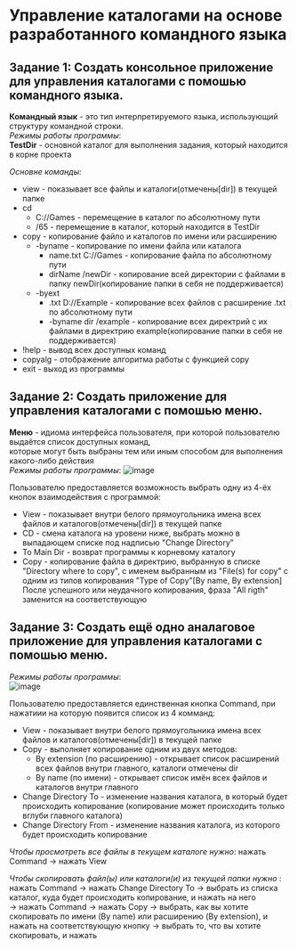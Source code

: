 # Управление каталогами на основе разработанного командного языка   

## Задание 1: Создать консольное приложение для управления каталогами с помошью командного языка.  
**Командный язык** - это тип интерпретируемого языка, использующий структуру командной строки.  
_Режимы работы программы_:  
**TestDir** - основной каталог для выполнения задания, который находится в корне проекта  
  
_Основне команды:_
* view - показывает все файлы и каталоги(отмечены[dir]) в текущей папке  
* cd
   - C://Games - перемещение в каталог по абсолютному пути       
   - /65 - перемещение в каталог, который находится в TestDir
* copy - копирование файло и каталогов по имени или расширению
     - -byname - копирование по имени файла или каталога
          - name.txt C://Games - копирование файла по абсолютному пути
          - dirName /newDir - копирование всей директории с файлами в папку newDir(копирование папки в себя не поддерживается)
     - -byext
          - .txt D://Example - копирование всех файлов с расширение .txt по абсолютному пути
          - -byname dir /example - копирование всех директрий с их файлами в директрию example(копирование папки в себя не поддерживается)
* !help - вывод всех доступных команд
* copyalg - отображение алгоритма работы с функцией copy
* exit - выход из программы

## Задание 2: Создать приложение для управления каталогами с помошью меню.  
**Меню** - идиома интерфейса пользователя, при которой пользователю выдаётся список доступных команд,  
которые могут быть выбраны тем или иным способом для выполнения какого-либо действия  
_Режимы работы программы_: 
![image](https://github.com/Beruf20yo/LabInterface/assets/134109602/adb0e506-d546-428e-a561-dfef5f5842d3)  

Пользователю предоставляется возможность выбрать одну из 4-ёх кнопок взаимодействия с программой:  
* View - показывает внутри белого прямоугольника имена всех файлов и каталогов(отмечены[dir]) в текущей папке
* CD - смена каталога на уровени ниже, выбрать можно в выпадающем списке под надписью "Change Directory"
* To Main Dir - возврат программы к корневому каталогу
* Copy - копирование файла в директрию, выбранную в списке "Directory where to copy",
с именем выбранным из "File(s) for copy" с одним из типов копирования "Type of Copy"[By name, By extension]
После успешного или неудачного копирования, фраза "All rigth" заменится на соответствующую

## Задание 3: Создать ещё одно аналаговое приложение для управления каталогами с помошью меню.    
_Режимы работы программы_:  
![image](https://github.com/Beruf20yo/LabInterface/assets/134109602/9678d10f-dd50-4a61-af42-1a7cbc272f5c)


Пользователю предоставляется единственная кнопка Command, при нажатиии на которую появится список из 4 комманд:   
* View - показывает внутри белого прямоугольника имена всех файлов и каталогов(отмечены[dir]) в текущей папке
* Copy - выполняет копирование одним из двух методов:
  - By extension (по расширению) - открывает список расширений всех файлов внутри главного, каталоги отмечены dir
  - By name (по имени) - открывает список имён всех файлов и каталогов внутри главного
* Change Directory To - изменение названия каталога, в который будет происходить копирование (копирование может происходить только вглуби главного каталога)
* Change Directory From - изменение названия каталога, из которого будет происходить копирование

_Чтобы просмотреть все файлы в текущем каталоге нужно_: нажать Command -> нажать View  

  
_Чтобы скопировать файл(ы) или каталоги(и) из текущей папки нужно_ : нажать Command -> нажать Change Directory To -> выбрать из списка каталог, куда будет происходить копирование, и нажать на него  
-> нажать Command -> нажать Copy -> выбрать, как вы хотите скопировать по имени (By name) или расширению (By extension), и нажать на соответствующую кнопку -> выбрать то, что вы хотите скопировать, и нажать


